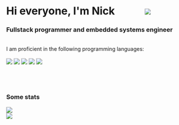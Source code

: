 <h1>Hi everyone, I'm Nick &nbsp; &nbsp; &nbsp; &nbsp; &nbsp; &nbsp;<img src="https://komarev.com/ghpvc/?username=Psychosynthesis" /></h1>
<h3>Fullstack programmer and embedded systems engineer</h3><br />
I am proficient in the following programming languages: <br /><br />
<div>
  <img src="https://img.shields.io/badge/javascript-%23323330.svg?style=for-the-badge&logo=javascript&logoColor=%23F7DF1E" /> <img src="https://img.shields.io/badge/typescript-%23007ACC.svg?style=for-the-badge&logo=typescript&logoColor=white" /> <img src="https://img.shields.io/badge/c-%2300599C.svg?style=for-the-badge&logo=c&logoColor=white" /> <img src="https://img.shields.io/badge/dart-%230175C2.svg?style=for-the-badge&logo=dart&logoColor=white" /> <img src="https://img.shields.io/badge/php-%23777BB4.svg?style=for-the-badge&logo=php&logoColor=white" />
</div>
<br /><br /><br />
<h3>Some stats</h3>
<img src="https://github-readme-stats.vercel.app/api?username=Psychosynthesis&show_icons=true&theme=dark" />
<br />
<img src="https://github-readme-stats.vercel.app/api/top-langs/?username=Psychosynthesis&layout=compact&theme=dark" />

